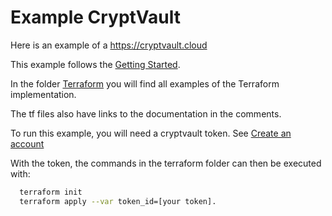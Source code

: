 # Example CryptVault

Here is an example of a https://cryptvault.cloud 

This example follows the [Getting Started](https://cryptvault.cloud/guides/create_your_cryptvault/overview/).

In the folder [Terraform](./terraform) you will find all examples of the Terraform implementation.

The tf files also have links to the documentation in the comments.

To run this example, you will need a cryptvault token. 
See [Create an account](https://cryptvault.cloud/guides/create_your_cryptvault/create_account/)

With the token, the commands in the terraform folder can then be executed with: 
```sh 
  terraform init
  terraform apply --var token_id=[your token].
```